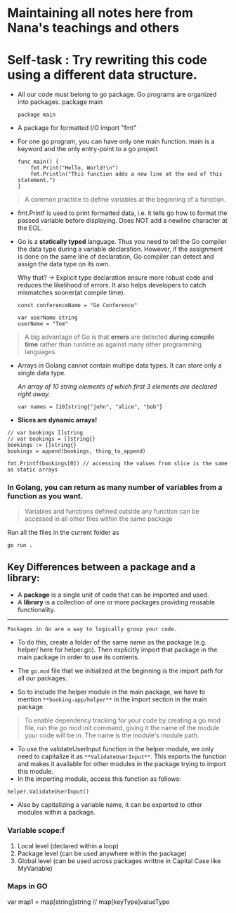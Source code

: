 # Maintaining all notes here from Nana's teachings and others

# Self-task : Try rewriting this code using a different data structure.

- All our code must belong to go package. Go programs are organized into packages.
package main
	```
	package main
	```

- A package for formatted I/O
import "fmt"

- For one go program, you can have only one main function. main is a keyword and the only entry-point to a go project
	```
	func main() {
		fmt.Print("Hello, World!\n")
		fmt.Println("This function adds a new line at the end of this statement.")
	}
	```

> A common practice to define variables at the beginning of a function.

- fmt.Printf is used to print formatted data, i.e. it tells go how to format the passed variable before displaying. Does NOT add a newline character at the EOL.

- Go is a **statically typed** language. Thus you need to tell the Go compiler the data type during a variable declaration. However, if the assignment is done on the same line of declaration, Go compiler can detect and assign the data type on its own.

	Why that?
	-> Explicit type declaration ensure more robust code and reduces the likelihood of errors. It also helps developers to catch mismatches sooner(at compile time). 

	```
	const conferenceName = "Go Conference"

	var userName string
	userName = "Tom"
	```

> A big advantage of Go is that **errors** are detected **during compile time** rather than runtime as against many other programming languages.

- Arrays in Golang cannot contain multipe data types. It can store only a single data type.

	*An array of 10 string elements of which first 3 elements are declared right away.*	
	```
	var names = [10]string{"john", "alice", "bob"}
	```

- **Slices are dynamic arrays!**
```
// var bookings []string
// var bookings = []string{}
bookings := []string{}
bookings = append(bookings, thing_to_append)

fmt.Printf(bookings[0]) // accessing the values from slice is the same as static arrays
```

### In Golang, you can return as many number of variables from a function as you want.

> Variables and functions defined outside any function can be accessed in all other files within the same package

Run all the files in the current folder as 
```
go run .
```

## Key Differences between a package and a library:

- A **package** is a single unit of code that can be imported and used.
- A **library** is a collection of one or more packages providing reusable functionality.

---

`Packages in Go are a way to logically group your code.`
- To do this, create a folder of the same name as the package (e.g. helper/ here for helper.go). Then explicitly import that package in the main package in order to use its contents.

- The `go.mod` file that we initialized at the beginning is the import path for all our packages.
- So to include the helper module in the main package, we have to mention `**booking-app/helper**` in the import section in the main package.
> To enable dependency tracking for your code by creating a go.mod file, run the go mod init command, giving it the name of the module your code will be in. The name is the module's module path.
- To use the validateUserInput function in the helper module, we only need to capitalize it as `**ValidateUserInput**`. This exports the function and makes it available for other modules in the package trying to import this module.
- In the importing module, access this function as follows:
```
helper.ValidateUserInput()
```

- Also by capitalizing a variable name, it can be exported to other modules within a package.


### Variable scope:f
1. Local level (declared within a loop)
2. Package level (can be used anywhere within the package)
3. Global level (can be used across packages writtne in Capital Case like MyVariable)

### Maps in GO

var map1 = map[string]string // map[keyType]valueType
